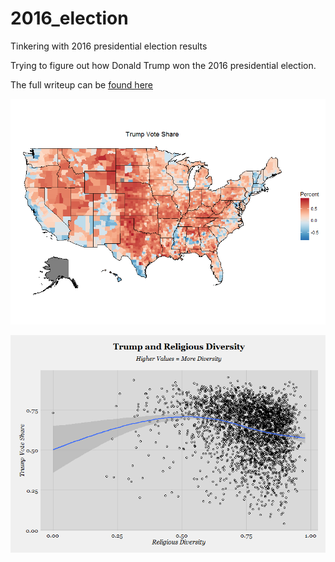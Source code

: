 # 2016_election
Tinkering with 2016 presidential election results

Trying to figure out how Donald Trump won the 2016 presidential election. 

The full writeup can be  [found here](https://ryanburge.github.io/blog/Election-writeup/)


![alt tag](https://raw.githubusercontent.com/ryanburge/2016_election/master/map.png)


![alt tag](https://raw.githubusercontent.com/ryanburge/2016_election/master/rel_diversity.png)
